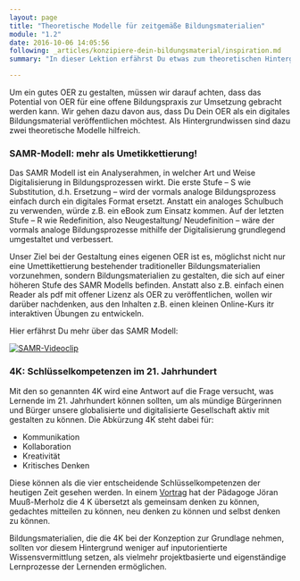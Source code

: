 ```yaml
---
layout: page
title: "Theoretische Modelle für zeitgemäße Bildungsmaterialien"
module: "1.2"
date: 2016-10-06 14:05:56
following: _articles/konzipiere-dein-bildungsmaterial/inspiration.md
summary: "In dieser Lektion erfährst Du etwas zum theoretischen Hintergrund von zeitgemäßen Bildungsmaterialien."

---
```



Um ein gutes OER zu gestalten, müssen wir darauf achten, dass das Potential von OER für eine offene Bildungspraxis zur Umsetzung gebracht werden kann. Wir gehen dazu davon aus, dass Du Dein OER als ein digitales Bildungsmaterial veröffentlichen möchtest. Als Hintergrundwissen sind dazu zwei theoretische Modelle hilfreich.  

### SAMR-Modell: mehr als Umetikkettierung!

Das SAMR Modell ist ein Analyserahmen, in welcher Art und Weise Digitalisierung in Bildungsprozessen wirkt. Die erste Stufe – S wie Substitution, d.h. Ersetzung – wird der vormals analoge Bildungsprozess einfach durch ein digitales Format ersetzt. Anstatt ein analoges Schulbuch zu verwenden, würde z.B. ein eBook zum Einsatz kommen. Auf der letzten Stufe – R wie Redefinition, also Neugestaltung/ Neudefinition – wäre der vormals analoge Bildungsprozesse mithilfe der Digitalisierung grundlegend umgestaltet und verbessert. 

Unser Ziel bei der Gestaltung eines eigenen OER ist es, möglichst nicht nur eine Umettikettierung bestehender traditioneller Bildungsmaterialien vorzunehmen, sondern Bildungsmaterialien zu gestalten, die sich auf einer höheren Stufe des SAMR Modells befinden. Anstatt also z.B. einfach einen Reader als pdf mit offener Lizenz als OER zu veröffentlichen, wollen wir darüber nachdenken, aus den Inhalten z.B. einen kleinen Online-Kurs itr interaktiven Übungen zu entwickeln.

Hier erfährst Du mehr über das SAMR Modell:

[![SAMR-Videoclip](https://img.youtube.com/vi/9b5yvgKQdqE/0.jpg)](https://www.youtube.com/watch?v=9b5yvgKQdqE)

### 4K: Schlüsselkompetenzen im 21. Jahrhundert

Mit den so genannten 4K wird eine Antwort auf die Frage versucht, was Lernende im 21. Jahrhundert können sollten, um als mündige Bürgerinnen und Bürger unsere globalisierte und digitalisierte Gesellschaft aktiv mit gestalten zu können. Die Abkürzung 4K steht dabei für: 

* Kommunikation
* Kollaboration
* Kreativität
* Kritisches Denken

Diese können als die vier entscheidende Schlüsselkompetenzen der heutigen Zeit gesehen werden. In einem [Vortrag](https://www.joeran.de/die-4k-skills-was-meint-kreativitaet-kritisches-denken-kollaboration-kommunikation/) hat der Pädagoge Jöran Muuß-Merholz die 4 K übersetzt als gemeinsam denken zu können, gedachtes mitteilen zu können, neu denken zu können und selbst denken zu können. 

Bildungsmaterialien, die die 4K bei der Konzeption zur Grundlage nehmen, sollten vor diesem Hintergrund weniger auf inputorientierte Wissensvermittlung setzen, als vielmehr projektbasierte und eigenständige Lernprozesse der Lernenden ermöglichen.
